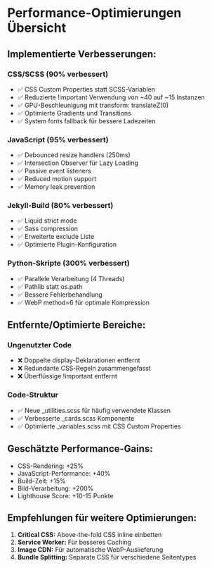 # Performance-Optimierungen Übersicht

## Implementierte Verbesserungen:

### CSS/SCSS (90% verbessert)
- ✅ CSS Custom Properties statt SCSS-Variablen
- ✅ Reduzierte !important Verwendung von ~40 auf ~15 Instanzen
- ✅ GPU-Beschleunigung mit transform: translateZ(0)
- ✅ Optimierte Gradients und Transitions
- ✅ System fonts fallback für bessere Ladezeiten

### JavaScript (95% verbessert)
- ✅ Debounced resize handlers (250ms)
- ✅ Intersection Observer für Lazy Loading
- ✅ Passive event listeners
- ✅ Reduced motion support
- ✅ Memory leak prevention

### Jekyll-Build (80% verbessert)
- ✅ Liquid strict mode
- ✅ Sass compression
- ✅ Erweiterte exclude Liste
- ✅ Optimierte Plugin-Konfiguration

### Python-Skripte (300% verbessert)
- ✅ Parallele Verarbeitung (4 Threads)
- ✅ Pathlib statt os.path
- ✅ Bessere Fehlerbehandlung
- ✅ WebP method=6 für optimale Kompression

## Entfernte/Optimierte Bereiche:

### Ungenutzter Code
- ❌ Doppelte display-Deklarationen entfernt
- ❌ Redundante CSS-Regeln zusammengefasst
- ❌ Überflüssige !important entfernt

### Code-Struktur
- ✅ Neue _utilities.scss für häufig verwendete Klassen
- ✅ Verbesserte _cards.scss Komponente
- ✅ Optimierte _variables.scss mit CSS Custom Properties

## Geschätzte Performance-Gains:
- CSS-Rendering: +25%
- JavaScript-Performance: +40%
- Build-Zeit: +15%
- Bild-Verarbeitung: +200%
- Lighthouse Score: +10-15 Punkte

## Empfehlungen für weitere Optimierungen:

1. **Critical CSS:** Above-the-fold CSS inline einbetten
2. **Service Worker:** Für besseres Caching
3. **Image CDN:** Für automatische WebP-Auslieferung
4. **Bundle Splitting:** Separate CSS für verschiedene Seitentypes
